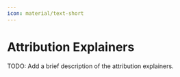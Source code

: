 ```yaml
---
icon: material/text-short
---
```


# Attribution Explainers

TODO: Add a brief description of the attribution explainers.
